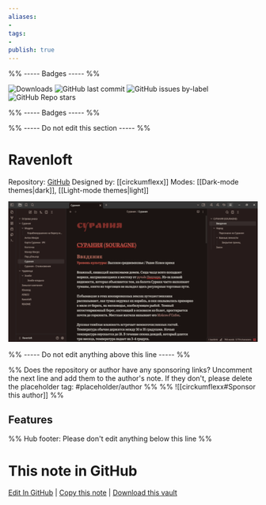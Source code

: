 ```yaml
---
aliases:
- 
tags: 
- 
publish: true
---
```


%% ----- Badges ----- %%

![Downloads](https://img.shields.io/badge/downloads-440-573E7A?style=for-the-badge&logo=)
![GitHub last commit](https://img.shields.io/github/last-commit/circkumflexx/obsidian-ravenloft-theme?color=573E7A&label=last%20update&logo=github&style=for-the-badge)
![GitHub issues by-label](https://img.shields.io/github/issues/circkumflexx/obsidian-ravenloft-theme/help%20wanted?color=573E7A&logo=github&style=for-the-badge) 
![GitHub Repo stars](https://img.shields.io/github/stars/circkumflexx/obsidian-ravenloft-theme?color=573E7A&logo=github&style=for-the-badge)

%% ----- Badges ----- %%

%% ----- Do not edit this section ----- %%

# Ravenloft

Repository: [GitHub](https://github.com/circkumflexx/obsidian-ravenloft-theme)
Designed by: [[circkumflexx]]
Modes: [[Dark-mode themes|dark]], [[Light-mode themes|light]]



![screenshot](https://github.com/circkumflexx/obsidian-ravenloft-theme/raw/HEAD/preview.png)

%% ----- Do not edit anything above this line ----- %% 

%% Does the repository or author have any sponsoring links? Uncomment the next line and add them to the author's note. If they don't, please delete the placeholder tag: #placeholder/author %%
%% ![[circkumflexx#Sponsor this author]] %%


## Features



%% Hub footer: Please don't edit anything below this line %%

# This note in GitHub

<span class="git-footer">[Edit In GitHub](https://github.dev/obsidian-community/obsidian-hub/blob/main/02%20-%20Community%20Expansions/02.05%20All%20Community%20Expansions/Themes/Ravenloft.md "git-hub-edit-note") | [Copy this note](https://raw.githubusercontent.com/obsidian-community/obsidian-hub/main/02%20-%20Community%20Expansions/02.05%20All%20Community%20Expansions/Themes/Ravenloft.md "git-hub-copy-note") | [Download this vault](https://github.com/obsidian-community/obsidian-hub/archive/refs/heads/main.zip "git-hub-download-vault") </span>
